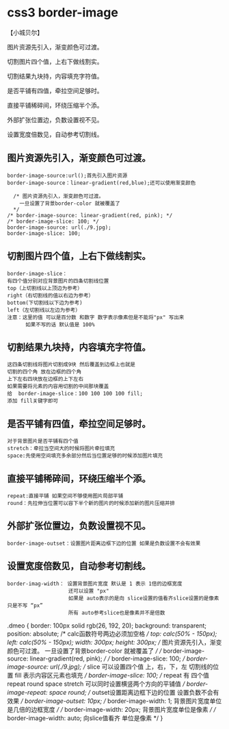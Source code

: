 # css3 border-image
【小城贝尔】

图片资源先引入，渐变颜色可过渡。

切割图片四个值，上右下做线割实。

切割结果九块持，内容填充字符值。

是否平铺有四值，牵拉空间足够时。

直接平铺稀碎间，环绕压缩半个添。

外部扩张位置边，负数设置视不见。

设置宽度倍数见，自动参考切割线。

## 图片资源先引入，渐变颜色可过渡。
    border-image-source:url();首先引入图片资源
    border-image-source：linear-gradient(red,blue);还可以使用渐变颜色

      /* 图片资源先引入，渐变颜色可过渡。 
        一旦设置了背景border-color 就被覆盖了
      */
    /* border-image-source: linear-gradient(red, pink); */
    /* border-image-slice: 100; */
    border-image-source: url(./9.jpg);
    border-image-slice: 100;
## 切割图片四个值，上右下做线割实。
    border-image-slice：
    有四个值分别对应背景图片的四条切割线位置 
    top（上切割线以上顶边为参考） 
    right（右切割线的值以右边为参考） 
    bottom(下切割线以下边为参考) 
    left（左切割线以左边为参考）
    注意：这里的值 可以是百分数 和数字 数字表示像素但是不能将"px" 写出来
          如果不写的话 默认值是 100% 
## 切割结果九块持，内容填充字符值。
    这四条切割线将图片切割成9块 然后覆盖到边框上也就是
    切割的四个角 放在边框的四个角
    上下左右四块放在边框的上下左右
    如果需要将元素的内容用切割的中间那块覆盖 
    给  border-image-slice：100 100 100 100 fill;
    添加 fill关键字即可
## 是否平铺有四值，牵拉空间足够时。
    对于背景图片是否平铺有四个值
    stretch：牵拉当空间大的时候将图片牵拉填充
    space:先使用空间填充多余部分然后当位置足够的时候添加图片填充
## 直接平铺稀碎间，环绕压缩半个添。
    repeat:直接平铺 如果空间不够使用图片局部平铺
    round：先拉伸当位置可以容下半个新的图片的时候添加新的图片压缩并排
## 外部扩张位置边，负数设置视不见。
    border-image-outset：设置图片距离边框下边的位置 如果是负数设置不会有效果
## 设置宽度倍数见，自动参考切割线。
    border-imag-width： 设置背景图片宽度 默认是 1 表示 1倍的边框宽度 
                        还可以设置 "px" 
                        如果是 auto表示的是向 slice设置的值看齐slice设置的是像素只是不写 “px”
                        所有 auto参考slice也是像素并不是倍数


 .dmeo {
            border: 100px solid rgb(26, 192, 20);
            background: transparent;
            position: absolute;
            /* calc函数符号两边必须加空格 */
            top: calc(50% - 150px);
            left: calc(50% - 150px);
            width: 300px;
            height: 300px;
            /* 图片资源先引入，渐变颜色可过渡。 
               一旦设置了背景border-color 就被覆盖了
             */
            /* border-image-source: linear-gradient(red, pink); */
            /* border-image-slice: 100; */
            border-image-source: url(./9.jpg);
            /* slice 可以设置四个值 上，右，下，左 切割线的位置 fill 表示内容区元素也填充  */
            border-image-slice: 100;
            /* repeat 有 四个值  repeat round space stretch 可以同时设置横竖两个方向的平铺值 */
            border-image-repeat: space round;
            /* outset设置距离边框下边的位置 设置负数不会有效果 */
            border-image-outset: 10px;
            /* border-image-width: 1; 背景图片宽度单位是几倍的边框宽度 */
            /* border-image-width: 20px; 背景图片宽度单位是像素 */
            /* border-image-width: auto; 向slice值看齐 单位是像素 */
        }
